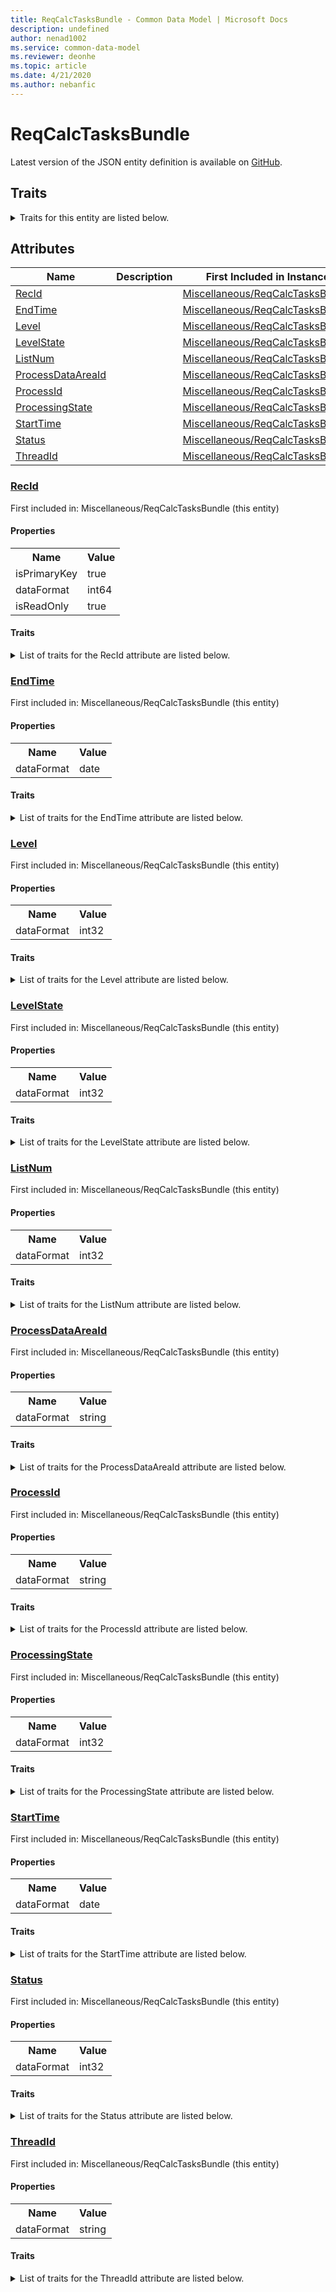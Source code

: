 ```yaml
---
title: ReqCalcTasksBundle - Common Data Model | Microsoft Docs
description: undefined
author: nenad1002
ms.service: common-data-model
ms.reviewer: deonhe
ms.topic: article
ms.date: 4/21/2020
ms.author: nebanfic
---
```


# ReqCalcTasksBundle

  
 Latest version of the JSON entity definition is available on <a href="https://github.com/Microsoft/CDM/tree/master/schemaDocuments/core/operationsCommon/Tables/SupplyChain/MasterPlanning/Miscellaneous/ReqCalcTasksBundle.cdm.json" target="_blank">GitHub</a>.  

## Traits

<details>
<summary>Traits for this entity are listed below.  
</summary>

**is.identifiedBy**  
  names a specifc identity attribute to use with an entity  <table><tr><th>Parameter</th><th>Value</th><th>Data type</th><th>Explanation</th></tr><tr><td>attribute</td><td>[ReqCalcTasksBundle/(resolvedAttributes)/RecId](#RecId)</td><td>attribute</td><td></td></tr></table>

**is.CDM.entityVersion**  
  <table><tr><th>Parameter</th><th>Value</th><th>Data type</th><th>Explanation</th></tr><tr><td>versionNumber</td><td>"1.0.0"</td><td>string</td><td>semantic version number of the entity</td></tr></table>

**is.application.releaseVersion**  
  <table><tr><th>Parameter</th><th>Value</th><th>Data type</th><th>Explanation</th></tr><tr><td>releaseVersion</td><td>"10.0.13.0"</td><td>string</td><td>semantic version number of the application introducing this entity</td></tr></table>

</details>

## Attributes

|Name|Description|First Included in Instance|
|---|---|---|
|[RecId](#RecId)||<a href="ReqCalcTasksBundle.md" target="_blank">Miscellaneous/ReqCalcTasksBundle</a>|
|[EndTime](#EndTime)||<a href="ReqCalcTasksBundle.md" target="_blank">Miscellaneous/ReqCalcTasksBundle</a>|
|[Level](#Level)||<a href="ReqCalcTasksBundle.md" target="_blank">Miscellaneous/ReqCalcTasksBundle</a>|
|[LevelState](#LevelState)||<a href="ReqCalcTasksBundle.md" target="_blank">Miscellaneous/ReqCalcTasksBundle</a>|
|[ListNum](#ListNum)||<a href="ReqCalcTasksBundle.md" target="_blank">Miscellaneous/ReqCalcTasksBundle</a>|
|[ProcessDataAreaId](#ProcessDataAreaId)||<a href="ReqCalcTasksBundle.md" target="_blank">Miscellaneous/ReqCalcTasksBundle</a>|
|[ProcessId](#ProcessId)||<a href="ReqCalcTasksBundle.md" target="_blank">Miscellaneous/ReqCalcTasksBundle</a>|
|[ProcessingState](#ProcessingState)||<a href="ReqCalcTasksBundle.md" target="_blank">Miscellaneous/ReqCalcTasksBundle</a>|
|[StartTime](#StartTime)||<a href="ReqCalcTasksBundle.md" target="_blank">Miscellaneous/ReqCalcTasksBundle</a>|
|[Status](#Status)||<a href="ReqCalcTasksBundle.md" target="_blank">Miscellaneous/ReqCalcTasksBundle</a>|
|[ThreadId](#ThreadId)||<a href="ReqCalcTasksBundle.md" target="_blank">Miscellaneous/ReqCalcTasksBundle</a>|

### <a href=#RecId name="RecId">RecId</a>

First included in: Miscellaneous/ReqCalcTasksBundle (this entity)  

#### Properties

<table><tr><th>Name</th><th>Value</th></tr><tr><td>isPrimaryKey</td><td>true</td></tr><tr><td>dataFormat</td><td>int64</td></tr><tr><td>isReadOnly</td><td>true</td></tr></table>

#### Traits

<details>
<summary>List of traits for the RecId attribute are listed below.</summary>

**is.dataFormat.integer**  
**is.dataFormat.big**  
**is.identifiedBy**  
names a specifc identity attribute to use with an entity  <table><tr><th>Parameter</th><th>Value</th><th>Data type</th><th>Explanation</th></tr><tr><td>attribute</td><td>[ReqCalcTasksBundle/(resolvedAttributes)/RecId](#RecId)</td><td>attribute</td><td></td></tr></table>

**is.readOnly**  
**is.dataFormat.integer**  
**is.dataFormat.big**  
</details>

### <a href=#EndTime name="EndTime">EndTime</a>

First included in: Miscellaneous/ReqCalcTasksBundle (this entity)  

#### Properties

<table><tr><th>Name</th><th>Value</th></tr><tr><td>dataFormat</td><td>date</td></tr></table>

#### Traits

<details>
<summary>List of traits for the EndTime attribute are listed below.</summary>

**is.dataFormat.date**  
**means.measurement.date**  
**is.dataFormat.date**  
</details>

### <a href=#Level name="Level">Level</a>

First included in: Miscellaneous/ReqCalcTasksBundle (this entity)  

#### Properties

<table><tr><th>Name</th><th>Value</th></tr><tr><td>dataFormat</td><td>int32</td></tr></table>

#### Traits

<details>
<summary>List of traits for the Level attribute are listed below.</summary>

**is.dataFormat.integer**  
**is.dataFormat.integer**  
</details>

### <a href=#LevelState name="LevelState">LevelState</a>

First included in: Miscellaneous/ReqCalcTasksBundle (this entity)  

#### Properties

<table><tr><th>Name</th><th>Value</th></tr><tr><td>dataFormat</td><td>int32</td></tr></table>

#### Traits

<details>
<summary>List of traits for the LevelState attribute are listed below.</summary>

**is.dataFormat.integer**  
**is.dataFormat.integer**  
</details>

### <a href=#ListNum name="ListNum">ListNum</a>

First included in: Miscellaneous/ReqCalcTasksBundle (this entity)  

#### Properties

<table><tr><th>Name</th><th>Value</th></tr><tr><td>dataFormat</td><td>int32</td></tr></table>

#### Traits

<details>
<summary>List of traits for the ListNum attribute are listed below.</summary>

**is.dataFormat.integer**  
**is.dataFormat.integer**  
</details>

### <a href=#ProcessDataAreaId name="ProcessDataAreaId">ProcessDataAreaId</a>

First included in: Miscellaneous/ReqCalcTasksBundle (this entity)  

#### Properties

<table><tr><th>Name</th><th>Value</th></tr><tr><td>dataFormat</td><td>string</td></tr></table>

#### Traits

<details>
<summary>List of traits for the ProcessDataAreaId attribute are listed below.</summary>

**is.dataFormat.character**  
**is.dataFormat.big**  
**is.dataFormat.array**  
**is.dataFormat.character**  
**is.dataFormat.array**  
</details>

### <a href=#ProcessId name="ProcessId">ProcessId</a>

First included in: Miscellaneous/ReqCalcTasksBundle (this entity)  

#### Properties

<table><tr><th>Name</th><th>Value</th></tr><tr><td>dataFormat</td><td>string</td></tr></table>

#### Traits

<details>
<summary>List of traits for the ProcessId attribute are listed below.</summary>

**is.dataFormat.character**  
**is.dataFormat.big**  
**is.dataFormat.array**  
**is.dataFormat.character**  
**is.dataFormat.array**  
</details>

### <a href=#ProcessingState name="ProcessingState">ProcessingState</a>

First included in: Miscellaneous/ReqCalcTasksBundle (this entity)  

#### Properties

<table><tr><th>Name</th><th>Value</th></tr><tr><td>dataFormat</td><td>int32</td></tr></table>

#### Traits

<details>
<summary>List of traits for the ProcessingState attribute are listed below.</summary>

**is.dataFormat.integer**  
**is.dataFormat.integer**  
</details>

### <a href=#StartTime name="StartTime">StartTime</a>

First included in: Miscellaneous/ReqCalcTasksBundle (this entity)  

#### Properties

<table><tr><th>Name</th><th>Value</th></tr><tr><td>dataFormat</td><td>date</td></tr></table>

#### Traits

<details>
<summary>List of traits for the StartTime attribute are listed below.</summary>

**is.dataFormat.date**  
**means.measurement.date**  
**is.dataFormat.date**  
</details>

### <a href=#Status name="Status">Status</a>

First included in: Miscellaneous/ReqCalcTasksBundle (this entity)  

#### Properties

<table><tr><th>Name</th><th>Value</th></tr><tr><td>dataFormat</td><td>int32</td></tr></table>

#### Traits

<details>
<summary>List of traits for the Status attribute are listed below.</summary>

**is.dataFormat.integer**  
**is.dataFormat.integer**  
</details>

### <a href=#ThreadId name="ThreadId">ThreadId</a>

First included in: Miscellaneous/ReqCalcTasksBundle (this entity)  

#### Properties

<table><tr><th>Name</th><th>Value</th></tr><tr><td>dataFormat</td><td>string</td></tr></table>

#### Traits

<details>
<summary>List of traits for the ThreadId attribute are listed below.</summary>

**is.dataFormat.character**  
**is.dataFormat.big**  
**is.dataFormat.array**  
**is.dataFormat.character**  
**is.dataFormat.array**  
</details>
